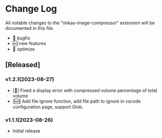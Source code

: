# Change Log

All notable changes to the "mikas-image-compressor" extension will be documented in this file.

- 🐛 bugfix
- 🆕 new features
- 🤖️ optimize

## [Released]

### v1.2.1(2023-08-27)

- [🐛] Fixed a display error with compressed volume percentage of total volume
- [🆕] Add file ignore function, add file path to ignore in vscode configuration page, support Glob.

### v1.1.1(2023-08-26)

- Initial release
